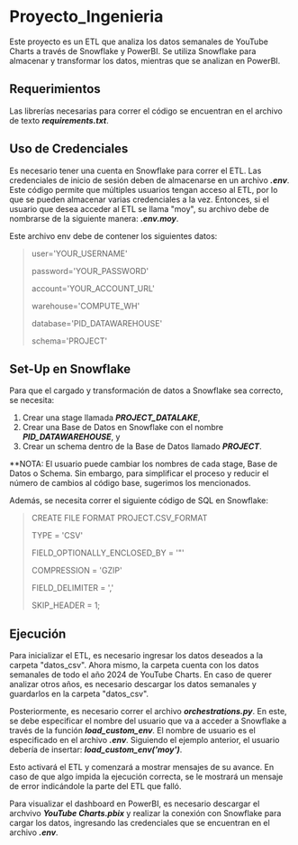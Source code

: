 # Proyecto_Ingenieria

Este proyecto es un ETL que analiza los datos semanales de YouTube Charts a través de Snowflake y PowerBI. Se utiliza Snowflake para almacenar y transformar los datos, mientras que se analizan en PowerBI.

## Requerimientos

Las librerías necesarias para correr el código se encuentran en el archivo de texto **_requirements.txt_**.

## Uso de Credenciales

Es necesario tener una cuenta en Snowflake para correr el ETL. Las credenciales de inicio de sesión deben de almacenarse en un archivo **_.env_**. Este código permite que múltiples usuarios tengan acceso al ETL, por lo que se pueden almacenar varias credenciales a la vez. Entonces, si el usuario que desea acceder al ETL se llama "moy", su archivo debe de nombrarse de la siguiente manera: **_.env.moy_**.

Este archivo env debe de contener los siguientes datos:

> user='YOUR_USERNAME'
>
> password='YOUR_PASSWORD'
>
> account='YOUR_ACCOUNT_URL'
>
> warehouse='COMPUTE_WH'
>
> database='PID_DATAWAREHOUSE'
>
> schema='PROJECT'

## Set-Up en Snowflake

Para que el cargado y transformación de datos a Snowflake sea correcto, se necesita:

1. Crear una stage llamada **_PROJECT_DATALAKE_**, 
2. Crear una Base de Datos en Snowflake con el nombre **_PID_DATAWAREHOUSE_**, y 
3. Crear un schema dentro de la Base de Datos llamado **_PROJECT_**.

**NOTA: El usuario puede cambiar los nombres de cada stage, Base de Datos o Schema. Sin embargo, para simplificar el proceso y reducir el número de cambios al código base, sugerimos los mencionados.

Además, se necesita correr el siguiente código de SQL en Snowflake:

> CREATE FILE FORMAT PROJECT.CSV_FORMAT 
>
>TYPE = 'CSV' 
>
>FIELD_OPTIONALLY_ENCLOSED_BY = '"' 
>
>COMPRESSION = 'GZIP' 
>
>FIELD_DELIMITER = ',' 
>
>SKIP_HEADER = 1;

## Ejecución

Para inicializar el ETL, es necesario ingresar los datos deseados a la carpeta "datos_csv". Ahora mismo, la carpeta cuenta con  los datos semanales de todo el año 2024 de YouTube Charts. En caso de querer analizar otros años, es necesario descargar los datos semanales y guardarlos en la carpeta "datos_csv". 

Posteriormente, es necesario correr el archivo **_orchestrations.py_**. En este, se debe especificar el nombre del usuario que va a acceder a Snowflake a través de la función **_load_custom_env_**. El nombre de usuario es el especificado en el archivo **_.env_**. Siguiendo el ejemplo anterior, el usuario debería de insertar: **_load_custom_env('moy')_**.

Esto activará el ETL y comenzará a mostrar mensajes de su avance. En caso de que algo impida la ejecución correcta, se le mostrará un mensaje de error indicándole la parte del ETL que falló.

Para visualizar el dashboard en PowerBI, es necesario descargar el archvivo **_YouTube Charts.pbix_** y realizar la conexión con Snowflake para cargar los datos, ingresando las credenciales que se encuentran en el archivo **_.env_**.
